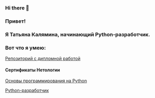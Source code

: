 ### Hi there 👋
### Привет!
### Я Татьяна Калямина, начинающий Python-разработчик.

### Вот что я умею:
[Репозиторий с дипломной работой](https://github.com/kalyaminat/Project1.git)

#### Сертификаты Нетологии
[Основы программирования на Python](https://drive.google.com/file/d/1E_uy9ytQIr4zr9pSxn1AjAV39Mm937bh/view?usp=share_link)

[Python-разработчик](https://drive.google.com/file/d/1Xjgfow2b3StfhCveDwhkBIaGSlhh29N3/view?usp=share_link)



<!--
**kalyaminat/kalyaminat** is a ✨ _special_ ✨ repository because its `README.md` (this file) appears on your GitHub profile.

Here are some ideas to get you started:

- 🔭 I’m currently working on ...
- 🌱 I’m currently learning ...
- 👯 I’m looking to collaborate on ...
- 🤔 I’m looking for help with ...
- 💬 Ask me about ...
- 📫 How to reach me: ...
- 😄 Pronouns: ...
- ⚡ Fun fact: ...
-->
